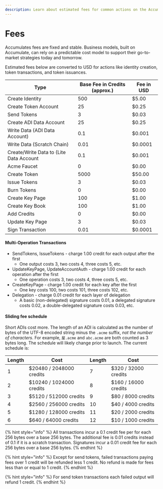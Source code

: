 ```yaml
---
description: Learn about estimated fees for common actions on the Accumulate Protocol.
---
```


# Fees

Accumulates fees are fixed and stable. Business models, built on Accumulate, can rely on a predictable cost model to support their go-to-market strategies today and tomorrow.

Estimated fees below are converted to USD for actions like identity creation, token transactions, and token issuances.

<table><thead><tr><th>Type</th><th data-type="number">Base Fee in Credits (approx.)</th><th>Fee in USD</th></tr></thead><tbody><tr><td>Create Identity</td><td>500</td><td>$5.00</td></tr><tr><td>Create Token Account</td><td>25</td><td>$0.25</td></tr><tr><td>Send Tokens</td><td>3</td><td>$0.03</td></tr><tr><td>Create ADI Data Account</td><td>25</td><td>$0.25</td></tr><tr><td>Write Data (ADI Data Account)</td><td>0.1</td><td>$0.001</td></tr><tr><td>Write Data (Scratch Chain)</td><td>0.01</td><td>$0.0001</td></tr><tr><td>Create/Write Data to (Lite Data Account</td><td>0.1</td><td>$0.001</td></tr><tr><td>Acme Faucet</td><td>0</td><td>$0.00</td></tr><tr><td>Create Token</td><td>5000</td><td>$50.00</td></tr><tr><td>Issue Tokens</td><td>3</td><td>$0.03</td></tr><tr><td>Burn Tokens</td><td>0</td><td>$0.00</td></tr><tr><td>Create Key Page</td><td>100</td><td>$1.00</td></tr><tr><td>Create Key Book</td><td>100</td><td>$1.00</td></tr><tr><td>Add Credits</td><td>0</td><td>$0.00</td></tr><tr><td>Update Key Page</td><td>3</td><td>$0.03</td></tr><tr><td>Sign Transaction</td><td>0.01</td><td>$0.0001</td></tr></tbody></table>

#### Multi-Operation Transactions

* SendTokens, IssueTokens - charge 1.00 credit for each output after the first
  * One output costs 3, two costs 4, three costs 5, etc.
* UpdateKeyPage, UpdateAccountAuth - charge 1.00 credit for each operation after the first
  * One operation costs 3, two costs 4, three costs 5, etc.
* CreateKeyPage - charge 1.00 credit for each key after the first
  * One key costs 100, two costs 101, three costs 102, etc.
* Delegation - charge 0.01 credit for each layer of delegation
  * A basic (non-delegated) signature costs 0.01, a delegated signature costs 0.02, a double-delegated signature costs 0.03, etc.

#### Sliding fee schedule

Short ADIs cost more. The length of an ADI is calculated as the number of bytes of the UTF-8 encoded string minus the `.acme` suffix, _not the number of characters_. For example, `屋.acme` and `abc.acme` are both counted as 3 bytes long. The schedule will likely change prior to launch. The current schedule is:

| Length | Cost                     | Length | Cost                 |
| ------ | ------------------------ | ------ | -------------------- |
| 1      | $20480 / 2048000 credits | 7      | $320 / 32000 credits |
| 2      | $10240 / 1024000 credits | 8      | $160 / 16000 credits |
| 3      | $5120 / 512000 credits   | 9      | $80 / 8000 credits   |
| 4      | $2560 / 256000 credits   | 10     | $40 / 4000 credits   |
| 5      | $1280 / 128000 credits   | 11     | $20 / 2000 credits   |
| 6      | $640 / 64000 credits     | 12     | $10 / 1000 credits   |

{% hint style="info" %}
All transactions incur a 0.1 credit fee per for each 256 bytes over a base 256 bytes. The additional fee is 0.01 credits instead of 0.1 if it is a scratch transaction. Signatures incur a 0.01 credit fee for each 256 bytes over a base 256 bytes.
{% endhint %}

{% hint style="info" %}
Except for send tokens, failed transactions paying fees over 1 credit will be refunded less 1 credit. No refund is made for fees less than or equal to 1 credit.
{% endhint %}

{% hint style="info" %}
For send token transactions each failed output will refund 1 credit.&#x20;
{% endhint %}
